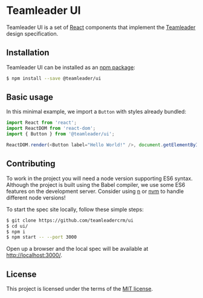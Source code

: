 # Teamleader UI

Teamleader UI is a set of [React](http://facebook.github.io/react/) components that implement the [Teamleader](https://www.teamleader.eu) design specification.

## Installation

Teamleader UI can be installed as an [npm package](https://www.npmjs.com/package/@teamleader/ui):

```bash
$ npm install --save @teamleader/ui
```

## Basic usage

In this minimal example, we import a `Button` with styles already bundled:

```js
import React from 'react';
import ReactDOM from 'react-dom';
import { Button } from '@teamleader/ui';

ReactDOM.render(<Button label="Hello World!" />, document.getElementById('app'));
```

## Contributing

To work in the project you will need a node version supporting ES6 syntax. Although the project is built using the Babel compiler, we use some ES6 features on the development server. Consider using [n](https://github.com/tj/n) or [nvm](https://github.com/creationix/nvm) to handle different node versions!

To start the spec site locally, follow these simple steps:

```bash
$ git clone https://github.com/teamleadercrm/ui
$ cd ui/
$ npm i
$ npm start -- --port 3000
```

Open up a browser and the local spec will be available at [http://localhost:3000/](http://localhost:3000/).

## License

This project is licensed under the terms of the [MIT license](https://github.com/teamleadercrm/ui/blob/master/LICENSE).
